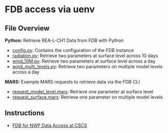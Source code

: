 # FDB access via uenv

## File Overview

**Python:** Retrieve REA-L-CH1 Data from FDB with Python
- [config.py](config.py): Contains the configuration of the FDB instance
- [radiation.py](radiation.py): Retrieve two parameters at surface level across 10 days
- [wind_10M.py](wind_10M.py): Retrieve two parameters at surface level across a day
- [wind_multi_levels.py](wind_multi_levels.py): Retrieve two parameters on multiple model levels across a day

**MARS:** Example MARS requests to retrieve data via the FDB CLI
- [request_model_level.mars](request_model_level.mars): Retrieve one parameter at surface level
- [request_surface.mars](request_surface.mars): Retrieve one parameter on multiple model levels

## Instructions

- [FDB for NWP Data Access at CSCS](https://meteoswiss.atlassian.net/wiki/x/poR-Ew)
